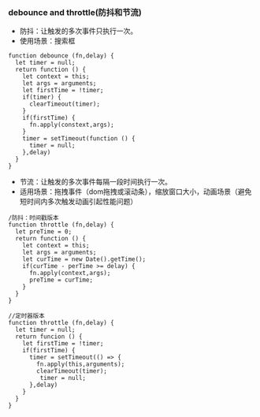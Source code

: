 
### debounce and throttle(防抖和节流)

* 防抖：让触发的多次事件只执行一次。
* 使用场景：搜索框
```
function debounce (fn,delay) {
  let timer = null;
  return function () {
    let context = this;
    let args = arguments;
    let firstTime = !timer;
    if(timer) {
      clearTimeout(timer);
    }
    if(firstTime) {
      fn.apply(constext,args);
    }
    timer = setTimeout(function () {
      timer = null;
    },delay) 
  }
}
```
* 节流：让触发的多次事件每隔一段时间执行一次。
* 适用场景：拖拽事件（dom拖拽或滚动条），缩放窗口大小，动画场景（避免短时间内多次触发动画引起性能问题）
```
/防抖：时间戳版本
function throttle (fn,delay) {
  let preTime = 0;
  return function () {
    let context = this;
    let args = arguments;
    let curTime = new Date().getTime();
    if(curTime - perTime >= delay) {
      fn.apply(context,args);
      preTime = curTime;
    }
  }
}

//定时器版本
function throttle (fn,delay) {
  let timer = null;
  return funcion () {
    let firstTime = !timer;
    if(firstTime) {
      timer = setTimeout(() => {
        fn.apply(this,arguments);
        clearTimeout(timer);
         timer = null;
      },delay)
    }
  }
}
```
